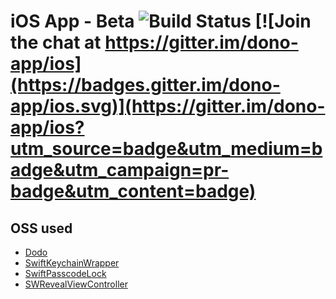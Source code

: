 # iOS App - Beta ![Build Status](https://travis-ci.org/dono-app/ios.svg?branch=master) [![Join the chat at https://gitter.im/dono-app/ios](https://badges.gitter.im/dono-app/ios.svg)](https://gitter.im/dono-app/ios?utm_source=badge&utm_medium=badge&utm_campaign=pr-badge&utm_content=badge)

## OSS used

* [Dodo](https://github.com/marketplacer/Dodo)
* [SwiftKeychainWrapper](https://github.com/jrendel/SwiftKeychainWrapper)
* [SwiftPasscodeLock](https://github.com/velikanov/SwiftPasscodeLock)
* [SWRevealViewController](https://github.com/John-Lluch/SWRevealViewController)

